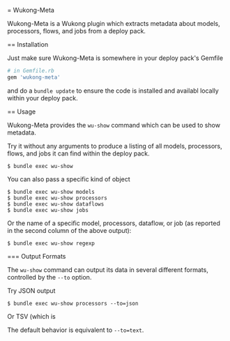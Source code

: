 = Wukong-Meta

Wukong-Meta is a Wukong plugin which extracts metadata about models,
processors, flows, and jobs from a deploy pack.

== Installation

Just make sure Wukong-Meta is somewhere in your deploy pack's Gemfile

```ruby
# in Gemfile.rb
gem 'wukong-meta'
```

and do a `bundle update` to ensure the code is installed and availabl
locally within your deploy pack.

== Usage

Wukong-Meta provides the `wu-show` command which can be used to show
metadata.

Try it without any arguments to produce a listing of all models,
processors, flows, and jobs it can find within the deploy pack.

```
$ bundle exec wu-show
```

You can also pass a specific kind of object

```
$ bundle exec wu-show models
$ bundle exec wu-show processors
$ bundle exec wu-show dataflows
$ bundle exec wu-show jobs
```

Or the name of a specific model, processors, dataflow, or job (as
reported in the second column of the above output):

```
$ bundle exec wu-show regexp
```

=== Output Formats

The `wu-show` command can output its data in several different
formats, controlled by the `--to` option.

Try JSON output

```
$ bundle exec wu-show processors --to=json
```

Or TSV (which is 

The default behavior is equivalent to `--to=text`.
